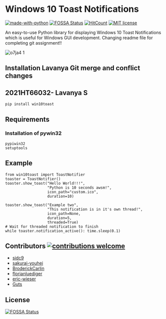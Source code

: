 # Windows 10 Toast Notifications
[![made-with-python](https://img.shields.io/badge/Made%20with-Python-1f425f.svg)](https://www.python.org/)  [![FOSSA Status](https://app.fossa.io/api/projects/git%2Bgithub.com%2Fjithurjacob%2FWindows-10-Toast-Notifications.svg?type=shield)](https://app.fossa.io/projects/git%2Bgithub.com%2Fjithurjacob%2FWindows-10-Toast-Notifications?ref=badge_shield) [![HitCount](http://hits.dwyl.io/jithurjacob/Windows-10-Toast-Notifications.svg)](http://hits.dwyl.io/jithurjacob/Windows-10-Toast-Notifications) [![MIT license](https://img.shields.io/badge/License-MIT-blue.svg)](https://lbesson.mit-license.org/)

An easy-to-use Python library for displaying Windows 10 Toast Notifications which is useful for Windows GUI development.
Changing readme file for completing git assignment!!


![o7ja4 1](https://cloud.githubusercontent.com/assets/7101452/19763806/75f71ba4-9c5d-11e6-9f16-d0d4bf43e63e.png)


## Installation Lavanya Git merge and conflict changes
## 2021HT66032- Lavanya S

```
pip install win10toast
```

## Requirements

### Installation of pywin32
```
pypiwin32
setuptools
```

## Example

```
from win10toast import ToastNotifier
toaster = ToastNotifier()
toaster.show_toast("Hello World!!!",
                   "Python is 10 seconds awsm!",
                   icon_path="custom.ico",
                   duration=10)

toaster.show_toast("Example two",
                   "This notification is in it's own thread!",
                   icon_path=None,
                   duration=5,
                   threaded=True)
# Wait for threaded notification to finish
while toaster.notification_active(): time.sleep(0.1)
```

## Contributors [![contributions welcome](https://img.shields.io/badge/contributions-welcome-brightgreen.svg?style=flat)](https://github.com/jithurjacob/Windows-10-Toast-Notifications/issues)

+ [sidc9](https://github.com/sidc9)
+ [sakurai-youhei](https://github.com/sakurai-youhei)
+ [BroderickCarlin](https://github.com/BroderickCarlin)
+ [florianluediger](https://github.com/florianluediger)
+ [eric-wieser](https://github.com/eric-wieser)
+ [Guts](https://github.com/Guts)


## License
[![FOSSA Status](https://app.fossa.io/api/projects/git%2Bgithub.com%2Fjithurjacob%2FWindows-10-Toast-Notifications.svg?type=large)](https://app.fossa.io/projects/git%2Bgithub.com%2Fjithurjacob%2FWindows-10-Toast-Notifications?ref=badge_large)
